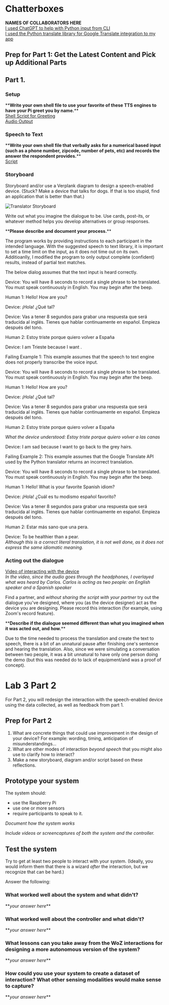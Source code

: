 # Chatterboxes
**NAMES OF COLLABORATORS HERE**  
[I used ChatGPT to help with Python input from CLI](https://chat.openai.com/share/81da0c38-cd3d-402d-b521-188989bfccf7)  
[I used the Python translate library for Google Translate integration to my app](https://pypi.org/project/translate/)  
<!-- [![Watch the video](https://user-images.githubusercontent.com/1128669/135009222-111fe522-e6ba-46ad-b6dc-d1633d21129c.png)](https://www.youtube.com/embed/Q8FWzLMobx0?start=19)

In this lab, we want you to design interaction with a speech-enabled device--something that listens and talks to you. This device can do anything *but* control lights (since we already did that in Lab 1).  First, we want you first to storyboard what you imagine the conversational interaction to be like. Then, you will use wizarding techniques to elicit examples of what people might say, ask, or respond.  We then want you to use the examples collected from at least two other people to inform the redesign of the device.

We will focus on **audio** as the main modality for interaction to start; these general techniques can be extended to **video**, **haptics** or other interactive mechanisms in the second part of the Lab. -->

## Prep for Part 1: Get the Latest Content and Pick up Additional Parts 
<!-- 
### Pick up Web Camera If You Don't Have One

Students who have not already received a web camera will receive their [IMISES web cameras](https://www.amazon.com/Microphone-Speaker-Balance-Conference-Streaming/dp/B0B7B7SYSY/ref=sr_1_3?keywords=webcam%2Bwith%2Bmicrophone%2Band%2Bspeaker&qid=1663090960&s=electronics&sprefix=webcam%2Bwith%2Bmicrophone%2Band%2Bsp%2Celectronics%2C123&sr=1-3&th=1) on Thursday at the beginning of lab. If you cannot make it to class on Thursday, please contact the TAs to ensure you get your web camera. 

**Please note:** connect the webcam/speaker/microphone while the pi is *off*. 

### Get the Latest Content

As always, pull updates from the class Interactive-Lab-Hub to both your Pi and your own GitHub repo. There are 2 ways you can do so:

**\[recommended\]**Option 1: On the Pi, `cd` to your `Interactive-Lab-Hub`, pull the updates from upstream (class lab-hub) and push the updates back to your own GitHub repo. You will need the *personal access token* for this.

```
pi@ixe00:~$ cd Interactive-Lab-Hub
pi@ixe00:~/Interactive-Lab-Hub $ git pull upstream Fall2022
pi@ixe00:~/Interactive-Lab-Hub $ git add .
pi@ixe00:~/Interactive-Lab-Hub $ git commit -m "get lab3 updates"
pi@ixe00:~/Interactive-Lab-Hub $ git push
```

Option 2: On your your own GitHub repo, [create pull request](https://github.com/FAR-Lab/Developing-and-Designing-Interactive-Devices/blob/2022Fall/readings/Submitting%20Labs.md) to get updates from the class Interactive-Lab-Hub. After you have latest updates online, go on your Pi, `cd` to your `Interactive-Lab-Hub` and use `git pull` to get updates from your own GitHub repo. -->

## Part 1.
### Setup 
<!-- 
*DO NOT* forget to work on your virtual environment! 

Run the setup script
```chmod u+x setup.sh && sudo ./setup.sh  ```

### Text to Speech 

In this part of lab, we are going to start peeking into the world of audio on your Pi! 

We will be using the microphone and speaker on your webcamera. In the directory is a folder called `speech-scripts` containing several shell scripts. `cd` to the folder and list out all the files by `ls`:

```
pi@ixe00:~/speech-scripts $ ls
Download        festival_demo.sh  GoogleTTS_demo.sh  pico2text_demo.sh
espeak_demo.sh  flite_demo.sh     lookdave.wav
```

You can run these shell files `.sh` by typing `./filename`, for example, typing `./espeak_demo.sh` and see what happens. Take some time to look at each script and see how it works. You can see a script by typing `cat filename`. For instance:

```
pi@ixe00:~/speech-scripts $ cat festival_demo.sh 
#from: https://elinux.org/RPi_Text_to_Speech_(Speech_Synthesis)#Festival_Text_to_Speech
```
You can test the commands by running
```
echo "Just what do you think you're doing, Dave?" | festival --tts
```

Now, you might wonder what exactly is a `.sh` file? 
Typically, a `.sh` file is a shell script which you can execute in a terminal. The example files we offer here are for you to figure out the ways to play with audio on your Pi!

You can also play audio files directly with `aplay filename`. Try typing `aplay lookdave.wav`. -->

\*\***Write your own shell file to use your favorite of these TTS engines to have your Pi greet you by name.**\*\*  
[Shell Script for Greeting](speech-scripts/greeting.sh)  
[Audio Output](speech-scripts/greeting.wav)

<!-- ---
Bonus:
[Piper](https://github.com/rhasspy/piper) is another fast neural based text to speech package for raspberry pi which can be installed easily through python with:
```
pip install piper-tts
```
and used from the command line. Running the command below the first time will download the model, concurrent runs will be faster. 
```
echo 'Welcome to the world of speech synthesis!' | piper \
  --model en_US-lessac-medium \
  --output_file welcome.wav
```
Check the file that was created by running `aplay welcome.wav`. Many more languages are supported and audio can be streamed dirctly to an audio output, rather than into an file by:

```
echo 'This sentence is spoken first. This sentence is synthesized while the first sentence is spoken.' | \
  piper --model en_US-lessac-medium --output-raw | \
  aplay -r 22050 -f S16_LE -t raw -
``` -->
  
### Speech to Text

<!-- Next setup speech to text. We are using a speech recognition engine, [Vosk](https://alphacephei.com/vosk/), which is made by researchers at Carnegie Mellon University. Vosk is amazing because it is an offline speech recognition engine; that is, all the processing for the speech recognition is happening onboard the Raspberry Pi. 
```
pip install vosk
pip install sounddevice
```

Test if vosk works by transcribing text:

```
vosk-transcriber -i recorded_mono.wav -o test.txt
```

You can use vosk with the microphone by running 
```
python test_microphone.py -m en
``` -->

\*\***Write your own shell file that verbally asks for a numerical based input (such as a phone number, zipcode, number of pets, etc) and records the answer the respondent provides.**\*\*  
[Script](speech-scripts/numerical_input.sh)



<!-- ### Serving Pages

In Lab 1, we served a webpage with flask. In this lab, you may find it useful to serve a webpage for the controller on a remote device. Here is a simple example of a webserver.

```
pi@ixe00:~/Interactive-Lab-Hub/Lab 3 $ python server.py
 * Serving Flask app "server" (lazy loading)
 * Environment: production
   WARNING: This is a development server. Do not use it in a production deployment.
   Use a production WSGI server instead.
 * Debug mode: on
 * Running on http://0.0.0.0:5000/ (Press CTRL+C to quit)
 * Restarting with stat
 * Debugger is active!
 * Debugger PIN: 162-573-883
```
From a remote browser on the same network, check to make sure your webserver is working by going to `http://<YourPiIPAddress>:5000`. You should be able to see "Hello World" on the webpage. -->

### Storyboard

Storyboard and/or use a Verplank diagram to design a speech-enabled device. (Stuck? Make a device that talks for dogs. If that is too stupid, find an application that is better than that.) 

![Translator Storyboard](storyboard.jpg)   


Write out what you imagine the dialogue to be. Use cards, post-its, or whatever method helps you develop alternatives or group responses. 

\*\***Please describe and document your process.**\*\*

The program works by providing instructions to each participant in the intended language. With the suggested speech to text library, it is important to set a time limit on the input, as it does not time out on its own. Additioanlly, I modified the program to only output complete (confident) results, instead of partial text matches. 

The below dialog assumes that the text input is heard correctly.  

Device: You will have 8 seconds to record a single phrase to be translated. You must speak continuously in English. You may begin after the beep.

Human 1: Hello! How are you?

Device: ¡Hola! ¿Qué tal?

Device: Vas a tener 8 segundos para grabar una respuesta que será traducida al inglés. Tienes que hablar continuamente en español. Empieza después del tono.

Human 2: Estoy triste porque quiero volver a España

Device: I am Trieste because I want .

Failing Example 1: This example assumes that the speech to text engine does not properly transcribe the voice input. 

Device: You will have 8 seconds to record a single phrase to be translated. You must speak continuously in English. You may begin after the beep.

Human 1: Hello! How are you?

Device: ¡Hola! ¿Qué tal?

Device: Vas a tener 8 segundos para grabar una respuesta que será traducida al inglés. Tienes que hablar continuamente en español. Empieza después del tono.

Human 2: Estoy triste porque quiero volver a España

*What the device understood: Estoy triste porque quiero volver a las canas*

Device: I am sad because I want to go back to the grey hairs.

Failing Example 2: This example assumes that the Google Translate API used by the Python translator returns an incorrect translation.

Device: You will have 8 seconds to record a single phrase to be translated. You must speak continuously in English. You may begin after the beep.

Human 1: Hello! What is your favorite Spanish idiom?

Device: ¡Hola! ¿Cuál es tu modismo español favorito?

Device: Vas a tener 8 segundos para grabar una respuesta que será traducida al inglés. Tienes que hablar continuamente en español. Empieza después del tono.

Human 2: Estar más sano que una pera.

Device: To be healthier than a pear.  
*Although this is a correct literal translation, it is not well done, as it does not express the same idiomatic meaning.*
### Acting out the dialogue

[Video of interacting with the device](https://drive.google.com/file/d/1oXMzCklz0qACpULA0jEq0wlHPUKeR9x2/view?usp=sharing)  
*In the video, since the audio goes through the headphones, I overlayed what was heard by Carlos. Carlos is acting as two people: an English speaker and a Spanish speaker*  

Find a partner, and *without sharing the script with your partner* try out the dialogue you've designed, where you (as the device designer) act as the device you are designing.  Please record this interaction (for example, using Zoom's record feature).

\*\***Describe if the dialogue seemed different than what you imagined when it was acted out, and how.**\*\*

Due to the time needed to process the translation and create the text to speech, there is a bit of an unnatural pause after finishing one's sentence and hearing the translation. Also, since we were simulating a conversation between two people, it was a bit unnatural to have only one person doing the demo (but this was needed do to lack of equipment/and was a proof of concept).  

<!-- ### Wizarding with the Pi (optional)
In the [demo directory](./demo), you will find an example Wizard of Oz project. In that project, you can see how audio and sensor data is streamed from the Pi to a wizard controller that runs in the browser.  You may use this demo code as a template. By running the `app.py` script, you can see how audio and sensor data (Adafruit MPU-6050 6-DoF Accel and Gyro Sensor) is streamed from the Pi to a wizard controller that runs in the browser `http://<YouPiIPAddress>:5000`. You can control what the system says from the controller as well!

\*\***Describe if the dialogue seemed different than what you imagined, or when acted out, when it was wizarded, and how.**\*\* -->

# Lab 3 Part 2

For Part 2, you will redesign the interaction with the speech-enabled device using the data collected, as well as feedback from part 1.

## Prep for Part 2

1. What are concrete things that could use improvement in the design of your device? For example: wording, timing, anticipation of misunderstandings...
2. What are other modes of interaction _beyond speech_ that you might also use to clarify how to interact?
3. Make a new storyboard, diagram and/or script based on these reflections.

## Prototype your system

The system should:
* use the Raspberry Pi 
* use one or more sensors
* require participants to speak to it. 

*Document how the system works*

*Include videos or screencaptures of both the system and the controller.*

## Test the system
Try to get at least two people to interact with your system. (Ideally, you would inform them that there is a wizard _after_ the interaction, but we recognize that can be hard.)

Answer the following:

### What worked well about the system and what didn't?
\*\**your answer here*\*\*

### What worked well about the controller and what didn't?

\*\**your answer here*\*\*

### What lessons can you take away from the WoZ interactions for designing a more autonomous version of the system?

\*\**your answer here*\*\*


### How could you use your system to create a dataset of interaction? What other sensing modalities would make sense to capture?

\*\**your answer here*\*\*

